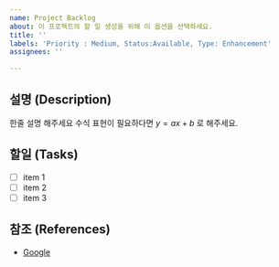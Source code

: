 ```yaml
---
name: Project Backlog
about: 이 프로젝트의 할 일 생성을 위해 이 옵션을 선택하세요.
title: ''
labels: 'Priority : Medium, Status:Available, Type: Enhancement'
assignees: ''

---
```


## 설명 (Description)

한줄 설명 해주세요
수식 표현이 필요하다면 $y=ax+b$ 로 해주세요.

## 할일 (Tasks)

- [ ] item 1
- [ ] item 2
- [ ] item 3

## 참조 (References)

- [Google](https://www.google.com/)
